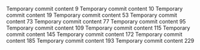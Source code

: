 Temporary commit content 9
Temporary commit content 10
Temporary commit content 19
Temporary commit content 53
Temporary commit content 73
Temporary commit content 77
Temporary commit content 95
Temporary commit content 109
Temporary commit content 115
Temporary commit content 145
Temporary commit content 172
Temporary commit content 185
Temporary commit content 193
Temporary commit content 229
